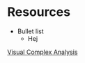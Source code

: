# Resources

- Bullet list
  - Hej

[Visual Complex Analysis](https://www.amazon.com/Visual-Complex-Analysis-Tristan-Needham/dp/0198534469 "Visual Complex Analysis")

